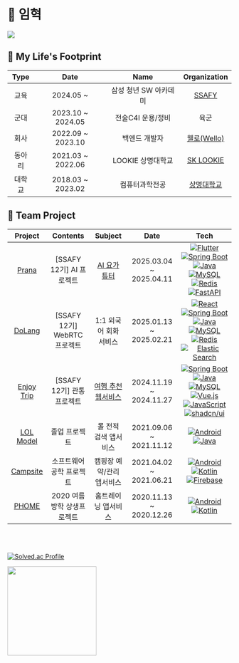 # 🦦 임혁

<a href="https://hits.seeyoufarm.com"><img src="https://hits.seeyoufarm.com/api/count/incr/badge.svg?url=https%3A%2F%2Fgithub.com%2Fasimuleo&count_bg=%235B803F&title_bg=%23555555&icon=hurriyetemlak.svg&icon_color=%23E7E7E7&title=%EC%A1%B0%ED%9A%8C%EC%88%98&edge_flat=false"/></a>

## :paw_prints: My Life's Footprint

| Type |       Date        |     Name      |                Organization                |
|:----:|:-----------------:|:-------------:|:------------------------------------------:|
|  교육  |     2024.05 ~     | 삼성 청년 SW 아카데미 |      [SSAFY](https://www.ssafy.com/)       |
|  군대  | 2023.10 ~ 2024.05 |  전술C4I 운용/정비  |                     육군                     |
|  회사  | 2022.09 ~ 2023.10 |    백엔드 개발자    | [웰로(Wello)](https://www.welfarehello.com/) |
| 동아리  | 2021.03 ~ 2022.06 | LOOKIE 상명대학교  |   [SK LOOKIE](https://www.sklookie.com/)   |
| 대학교  | 2018.03 ~ 2023.02 |    컴퓨터과학전공    |      [상명대학교](https://www.smu.ac.kr/)       |

## 🐳 Team Project

|                             Project                              |        Contents         |                                     Subject                                      |          Date           |                                                                                                                                                                                                                                                                                                                                           Tech                                                                                                                                                                                                                                                                                                                                           |
|:----------------------------------------------------------------:|:-----------------------:|:--------------------------------------------------------------------------------:|:-----------------------:|:----------------------------------------------------------------------------------------------------------------------------------------------------------------------------------------------------------------------------------------------------------------------------------------------------------------------------------------------------------------------------------------------------------------------------------------------------------------------------------------------------------------------------------------------------------------------------------------------------------------------------------------------------------------------------------------:|
|        [Prana](https://github.com/yogaplay/prana)        |   [SSAFY 12기] AI 프로젝트   | [AI 요가 튜터](https://m.onestore.co.kr/ko-kr/apps/appsDetail.omp?prodId=0001000346) | 2025.03.04 ~ 2025.04.11 |             [![Flutter](https://img.shields.io/badge/Flutter-02569B?logo=flutter&logoColor=fff)](#)                                                                                        [![Spring Boot](https://img.shields.io/badge/Spring%20Boot-6DB33F?logo=springboot&logoColor=fff)](#) [![Java](https://img.shields.io/badge/Java-%23ED8B00.svg?logo=openjdk&logoColor=white)](#) [![MySQL](https://img.shields.io/badge/MySQL-4479A1?logo=mysql&logoColor=fff)](#)        [![Redis](https://img.shields.io/badge/Redis-%23DD0031.svg?logo=redis&logoColor=white)](#) [![FastAPI](https://img.shields.io/badge/FastAPI-009485.svg?logo=fastapi&logoColor=white)](#)             |
|         [DoLang](https://github.com/DolangDolang/dolang)         | [SSAFY 12기] WebRTC 프로젝트 |                                  1:1 외국어 회화 서비스                                  | 2025.01.13 ~ 2025.02.21 | [![React](https://img.shields.io/badge/React-%2320232a.svg?logo=react&logoColor=%2361DAFB)](#)                                                                                        [![Spring Boot](https://img.shields.io/badge/Spring%20Boot-6DB33F?logo=springboot&logoColor=fff)](#) [![Java](https://img.shields.io/badge/Java-%23ED8B00.svg?logo=openjdk&logoColor=white)](#) [![MySQL](https://img.shields.io/badge/MySQL-4479A1?logo=mysql&logoColor=fff)](#)        [![Redis](https://img.shields.io/badge/Redis-%23DD0031.svg?logo=redis&logoColor=white)](#)       [![Elastic Search](https://img.shields.io/badge/-ElasticSearch-005571?style=flat&logo=elasticsearch)](#) |
| [Enjoy Trip](https://github.com/orgs/CatchTripping/repositories) |   [SSAFY 12기] 관통 프로젝트   |                       [여행 추천 웹서비스](https://trip.imhyuk.kr)                       | 2024.11.19 ~ 2024.11.27 |                                                          [![Spring Boot](https://img.shields.io/badge/Spring%20Boot-6DB33F?logo=springboot&logoColor=fff)](#) [![Java](https://img.shields.io/badge/Java-%23ED8B00.svg?logo=openjdk&logoColor=white)](#) [![MySQL](https://img.shields.io/badge/MySQL-4479A1?logo=mysql&logoColor=fff)](#) [![Vue.js](https://img.shields.io/badge/Vue.js-4FC08D?logo=vuedotjs&logoColor=fff)](#) 	[![JavaScript](https://img.shields.io/badge/JavaScript-F7DF1E?logo=javascript&logoColor=000)](#) [![shadcn/ui](https://img.shields.io/badge/shadcn%2Fui-000?logo=shadcnui&logoColor=fff)](#)                                                          |
|     [LOL Model](https://github.com/AMIVAYUN/CapstoneDesign)      |         졸업 프로젝트         |                                   롤 전적 검색 앱서비스                                   | 2021.09.06 ~ 2021.11.12 |                                                                                                                                                                                                                                                   [![Android](https://img.shields.io/badge/Android-3DDC84?logo=android&logoColor=white)](#) [![Java](https://img.shields.io/badge/Java-%23ED8B00.svg?logo=openjdk&logoColor=white)](#)                                                                                                                                                                                                                                                   |
|      [Campsite](https://github.com/201810988/SE_Project_8)       |      소프트웨어 공학 프로젝트      |                                  캠핑장 예약/관리 앱서비스                                  | 2021.04.02 ~ 2021.06.21 |                                                                                                                                                                                                   [![Android](https://img.shields.io/badge/Android-3DDC84?logo=android&logoColor=white)](#) [![Kotlin](https://img.shields.io/badge/Kotlin-%237F52FF.svg?logo=kotlin&logoColor=white)](#) [![Firebase](https://img.shields.io/badge/Firebase-039BE5?logo=Firebase&logoColor=white)](#)                                                                                                                                                                                                   |
|      [PHOME](https://github.com/asimuleo/android_Pieooreum)      |    2020 여름방학 상생프로젝트     |                                    홈트레이닝 앱서비스                                    | 2020.11.13 ~ 2020.12.26 |                                                                                                                                                                                                                                                 [![Android](https://img.shields.io/badge/Android-3DDC84?logo=android&logoColor=white)](#) [![Kotlin](https://img.shields.io/badge/Kotlin-%237F52FF.svg?logo=kotlin&logoColor=white)](#)                                                                                                                                                                                                                                                  |

<div>
    <img src="https://img.shields.io/badge/Java-ED8B00?style=delete&logo=openjdk&logoColor=white"  alt=""/>
    <img src="https://img.shields.io/badge/Kotlin-7F52FF?&style=flat&logo=kotlin&logoColor=white" alt=""/>
    <img src="https://img.shields.io/badge/Spring-6DB33F?style=flat&logo=spring&logoColor=white"  alt=""/>
    <img src="https://img.shields.io/badge/React-20232A?style=flat&logo=react&logoColor=61DAFB" alt=""/>
    <img src="https://img.shields.io/badge/Android-3DDC84?style=flat&logo=android&logoColor=white" alt=""/>
</div>
&nbsp;

[![Solved.ac Profile](http://mazassumnida.wtf/api/generate_badge?boj=muleo)](https://solved.ac/muleo)

<img height="200" src="https://github-readme-stats.vercel.app/api/top-langs/?username=asimuleo&theme=dark&layout=compact" alt=""/>


